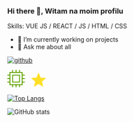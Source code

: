 ### Hi there 👋, Witam na moim profilu 

Skills: VUE JS / REACT / JS / HTML / CSS

- 🔭 I’m currently working on projects 
- 💬 Ask me about all 


[<img src='https://cdn.jsdelivr.net/npm/simple-icons@3.0.1/icons/github.svg' alt='github' height='40'>](https://github.com/Sonyczkownik)  

<a href='https://docs.github.com/en/developers'><img src='https://raw.githubusercontent.com/acervenky/animated-github-badges/master/assets/devbadge.gif' width='40' height='40'></a> <a href='https://stars.github.com/'><img src='https://raw.githubusercontent.com/acervenky/animated-github-badges/master/assets/starbadge.gif' width='35' height='35'></a> 

[![Top Langs](https://github-readme-stats.vercel.app/api/top-langs/?username=Sonyczkownik)](https://github.com/anuraghazra/github-readme-stats)

![GitHub stats](https://github-readme-stats.vercel.app/api?username=Sonyczkownik&show_icons=true)  


